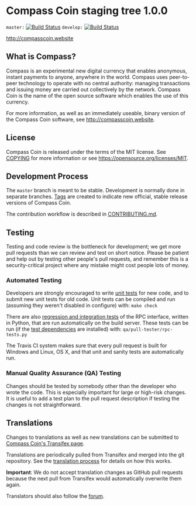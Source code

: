 Compass Coin staging tree 1.0.0
===============================

`master:` [![Build Status](https://travis-ci.org/compass/compass.svg?branch=master)](https://travis-ci.org/compass/compass) `develop:` [![Build Status](https://travis-ci.org/compass/compass.svg?branch=develop)](https://travis-ci.org/compass/compass/branches)

http://compasscoin.website


What is Compass?
----------------

Compass is an experimental new digital currency that enables anonymous, instant
payments to anyone, anywhere in the world. Compass uses peer-to-peer technology
to operate with no central authority: managing transactions and issuing money
are carried out collectively by the network. Compass Coin is the name of the open
source software which enables the use of this currency.

For more information, as well as an immediately useable, binary version of
the Compass Coin software, see http://compasscoin.website.


License
-------

Compass Coin is released under the terms of the MIT license. See [COPYING](COPYING) for more
information or see https://opensource.org/licenses/MIT.

Development Process
-------------------

The `master` branch is meant to be stable. Development is normally done in separate branches.
[Tags](https://github.com/compasspay/compass/tags) are created to indicate new official,
stable release versions of Compass Coin.

The contribution workflow is described in [CONTRIBUTING.md](CONTRIBUTING.md).

Testing
-------

Testing and code review is the bottleneck for development; we get more pull
requests than we can review and test on short notice. Please be patient and help out by testing
other people's pull requests, and remember this is a security-critical project where any mistake might cost people
lots of money.

### Automated Testing

Developers are strongly encouraged to write [unit tests](/doc/unit-tests.md) for new code, and to
submit new unit tests for old code. Unit tests can be compiled and run
(assuming they weren't disabled in configure) with: `make check`

There are also [regression and integration tests](/qa) of the RPC interface, written
in Python, that are run automatically on the build server.
These tests can be run (if the [test dependencies](/qa) are installed) with: `qa/pull-tester/rpc-tests.py`

The Travis CI system makes sure that every pull request is built for Windows
and Linux, OS X, and that unit and sanity tests are automatically run.

### Manual Quality Assurance (QA) Testing

Changes should be tested by somebody other than the developer who wrote the
code. This is especially important for large or high-risk changes. It is useful
to add a test plan to the pull request description if testing the changes is
not straightforward.

Translations
------------

Changes to translations as well as new translations can be submitted to
[Compass Coin's Transifex page](https://www.transifex.com/projects/p/compass/).

Translations are periodically pulled from Transifex and merged into the git repository. See the
[translation process](doc/translation_process.md) for details on how this works.

**Important**: We do not accept translation changes as GitHub pull requests because the next
pull from Transifex would automatically overwrite them again.

Translators should also follow the [forum](http://compasscoin.website/forum/topic/compass-worldwide-collaboration.88/).
